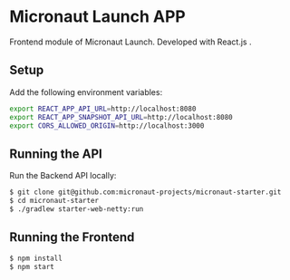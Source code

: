 # Micronaut Launch APP

Frontend module of Micronaut Launch. Developed with React.js .

## Setup

Add the following environment variables:

```bash
export REACT_APP_API_URL=http://localhost:8080
export REACT_APP_SNAPSHOT_API_URL=http://localhost:8080
export CORS_ALLOWED_ORIGIN=http://localhost:3000
```

## Running the API

Run the Backend API locally:

```bash
$ git clone git@github.com:micronaut-projects/micronaut-starter.git
$ cd micronaut-starter
$ ./gradlew starter-web-netty:run
```

## Running the Frontend

```bash
$ npm install
$ npm start

```
